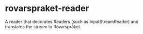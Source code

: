 # rovarspraket-reader
A reader that decorates Readers (such as InputStreamReader) and translates the stream to Rövarspråket.
